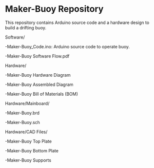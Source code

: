 # Maker-Buoy Repository
This repository contains Arduino source code and a hardware design to build a drifting buoy.

Software/

-Maker-Buoy_Code.ino: Arduino source code to operate buoy.

-Maker-Buoy Software Flow.pdf


Hardware/

-Maker-Buoy Hardware Diagram

-Maker-Buoy Assembled Diagram

-Maker-Buoy Bill of Materials (BOM)


Hardware/Mainboard/

-Maker-Buoy.brd

-Maker-Buoy.sch


Hardware/CAD Files/

-Maker-Buoy Top Plate

-Maker-Buoy Bottom Plate

-Maker-Buoy Supports
